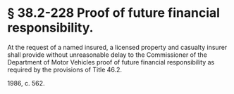 # § 38.2-228 Proof of future financial responsibility.

<p>At the request of a named insured, a licensed property and casualty insurer shall provide without unreasonable delay to the Commissioner of the Department of Motor Vehicles proof of future financial responsibility as required by the provisions of Title 46.2.</p><p>1986, c. 562.</p>